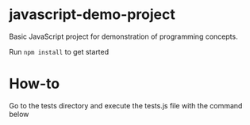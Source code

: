 # javascript-demo-project
Basic JavaScript project for demonstration of programming concepts.

Run `npm install` to get started

# How-to
Go to the tests directory and execute the tests.js file with the command below
